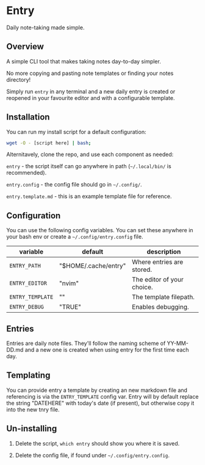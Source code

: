 # Entry

Daily note-taking made simple.

## Overview

A simple CLI tool that makes taking notes day-to-day simpler.

No more copying and pasting note templates or finding your notes directory!

Simply run `entry` in any terminal and a new daily entry is created or reopened in your favourite editor and with a configurable template.

## Installation

You can run my install script for a default configuration:

```sh
wget -O - [script here] | bash;
```

Alternitavely, clone the repo, and use each component as needed:

`entry` - the script itself can go anywhere in path (`~/.local/bin/` is recommended).

`entry.config` - the config file should go in `~/.config/`. 

`entry.template.md` - this is an example template file for reference.

## Configuration

You can use the following config variables. You can set these anywhere in your bash env or create a `~/.config/entry.config` file.

| variable         | default                   | description                |
| ---              | ---                       | ---                        |
| `ENTRY_PATH`     | "$HOME/.cache/entry"      | Where entries are stored.  |
| `ENTRY_EDITOR`   | "nvim"                    | The editor of your choice. | 
| `ENTRY_TEMPLATE` | ""                        | The template filepath.     |
| `ENTRY_DEBUG`    | "TRUE"                    | Enables debugging.         |

## Entries

Entries are daily note files. They'll follow the naming scheme of YY-MM-DD.md and a new one is created when using entry for the first time each day.

## Templating

You can provide entry a template by creating an new markdown file and referencing is via the `ENTRY_TEMPLATE` config var. Entry will by default replace the string "DATEHERE" with today's date (if present), but otherwise copy it into the new tnry file.

## Un-installing

1. Delete the script, `which entry` should show you where it is saved.

2. Delete the config file, if found under `~/.config/entry.config`.

